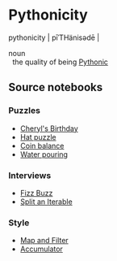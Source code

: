 # Pythonicity

pythonicity | pīˈTHänisədē |

noun</br>
&nbsp;&nbsp;the quality of being [Pythonic](https://en.wikipedia.org/wiki/Python_(programming_language)#Features_and_philosophy)

## Source notebooks
### Puzzles
* [Cheryl's Birthday](posts/cheryls-birthday.ipynb)
* [Hat puzzle](posts/hat-puzzle.ipynb)
* [Coin balance](posts/coin-balance.ipynb)
* [Water pouring](posts/water-pouring.ipynb)

### Interviews
* [Fizz Buzz](posts/fizz-buzz.ipynb)
* [Split an Iterable](posts/split-an-iterable.ipynb)

### Style
* [Map and Filter](posts/map-and-filter.ipynb)
* [Accumulator](posts/accumulator.ipynb)
